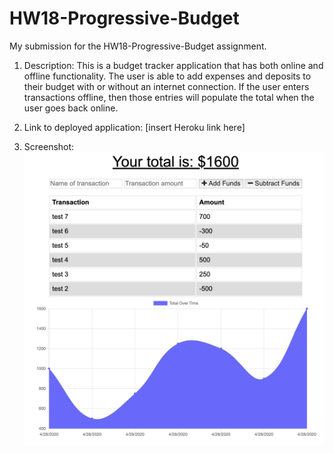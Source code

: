 # HW18-Progressive-Budget
My submission for the HW18-Progressive-Budget assignment.

1) Description: This is a budget tracker application that has both online and offline functionality.  The user is able to add expenses and deposits to their budget with or without an internet connection.  If the user enters transactions offline, then those entries will populate the total when the user goes back online.

2) Link to deployed application: [insert Heroku link here]

3) Screenshot: ![Progressive Budget screenshot](ProgressiveBudget.png)